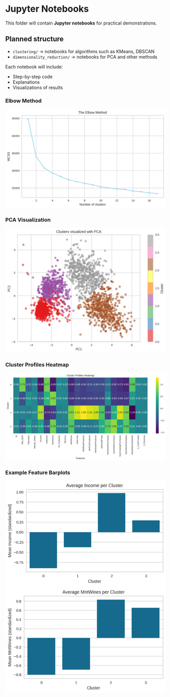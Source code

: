 # Jupyter Notebooks

This folder will contain **Jupyter notebooks** for practical demonstrations.

## Planned structure
- `clustering/` → notebooks for algorithms such as KMeans, DBSCAN
- `dimensionality_reduction/` → notebooks for PCA and other methods

Each notebook will include:
- Step-by-step code
- Explanations
- Visualizations of results

### Elbow Method
![Elbow Method](https://github.com/MohsenSafari83/Unsupervised-Learning-/blob/main/project/images/elbow.png?raw=true)

### PCA Visualization
![PCA Clusters](https://github.com/MohsenSafari83/Unsupervised-Learning-/blob/main/project/images/pca_clusters.png?raw=true)

### Cluster Profiles Heatmap
![Cluster Profiles](https://github.com/MohsenSafari83/Unsupervised-Learning-/blob/main/project/images/cluster_profiles_heatmap.png?raw=true)

### Example Feature Barplots
![Income by Cluster](https://github.com/MohsenSafari83/Unsupervised-Learning-/blob/main/project/images/bar_income.png?raw=true)
![MntWines by Cluster](https://github.com/MohsenSafari83/Unsupervised-Learning-/blob/main/project/images/bar_mntwines.png?raw=true)
